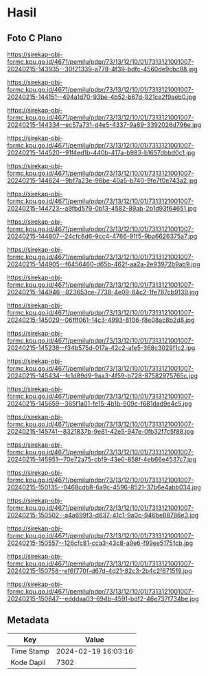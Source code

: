 # Hasil

## Foto C Plano

https://sirekap-obj-formc.kpu.go.id/4671/pemilu/pdpr/73/13/12/10/01/7313121001007-20240215-143935--30f21339-a778-4f39-bdfc-4560de9cbc88.jpg

https://sirekap-obj-formc.kpu.go.id/4671/pemilu/pdpr/73/13/12/10/01/7313121001007-20240215-144151--494a1d70-93be-4b52-b67d-921ce2f9aeb0.jpg

https://sirekap-obj-formc.kpu.go.id/4671/pemilu/pdpr/73/13/12/10/01/7313121001007-20240215-144334--ec57a731-d4e5-4337-9a89-3392026d796e.jpg

https://sirekap-obj-formc.kpu.go.id/4671/pemilu/pdpr/73/13/12/10/01/7313121001007-20240215-144520--91f4ed1b-440b-417a-b983-b1657dbbd0c1.jpg

https://sirekap-obj-formc.kpu.go.id/4671/pemilu/pdpr/73/13/12/10/01/7313121001007-20240215-144624--9bf7a23e-96be-40a5-b740-9fe7f0e743a2.jpg

https://sirekap-obj-formc.kpu.go.id/4671/pemilu/pdpr/73/13/12/10/01/7313121001007-20240215-144723--a9fbd579-0b13-4582-89ab-2b1d93f64651.jpg

https://sirekap-obj-formc.kpu.go.id/4671/pemilu/pdpr/73/13/12/10/01/7313121001007-20240215-144807--24cfc6d6-9cc4-4766-91f5-9ba6626375a7.jpg

https://sirekap-obj-formc.kpu.go.id/4671/pemilu/pdpr/73/13/12/10/01/7313121001007-20240215-144905--f6456460-d65b-462f-aa2a-2e93972b9ab9.jpg

https://sirekap-obj-formc.kpu.go.id/4671/pemilu/pdpr/73/13/12/10/01/7313121001007-20240215-144946--823653ce-7738-4e09-84c2-1fe787cb9139.jpg

https://sirekap-obj-formc.kpu.go.id/4671/pemilu/pdpr/73/13/12/10/01/7313121001007-20240215-145029--06fff061-14c3-4993-8106-f8e08ac8b2d8.jpg

https://sirekap-obj-formc.kpu.go.id/4671/pemilu/pdpr/73/13/12/10/01/7313121001007-20240215-145238--f34b575d-017a-42c2-afe5-368c3029f1c2.jpg

https://sirekap-obj-formc.kpu.go.id/4671/pemilu/pdpr/73/13/12/10/01/7313121001007-20240215-145434--fc1d89d9-9aa3-4f59-b728-87582975765c.jpg

https://sirekap-obj-formc.kpu.go.id/4671/pemilu/pdpr/73/13/12/10/01/7313121001007-20240215-145659--365f1a01-fe15-4b1b-909c-f681dad9e4c5.jpg

https://sirekap-obj-formc.kpu.go.id/4671/pemilu/pdpr/73/13/12/10/01/7313121001007-20240215-145741--8321837b-9e81-42e5-947e-0fb32f7c5f88.jpg

https://sirekap-obj-formc.kpu.go.id/4671/pemilu/pdpr/73/13/12/10/01/7313121001007-20240215-145951--70e72a75-cbf9-43e0-858f-4eb66e4537c7.jpg

https://sirekap-obj-formc.kpu.go.id/4671/pemilu/pdpr/73/13/12/10/01/7313121001007-20240215-150135--0468cdb8-6a9c-4596-8521-37b6e4abb034.jpg

https://sirekap-obj-formc.kpu.go.id/4671/pemilu/pdpr/73/13/12/10/01/7313121001007-20240215-150502--a4a699f3-d637-41c1-9a0c-946be88786e3.jpg

https://sirekap-obj-formc.kpu.go.id/4671/pemilu/pdpr/73/13/12/10/01/7313121001007-20240215-150557--126cfc81-cca3-43c8-a9e6-f99ee51751cb.jpg

https://sirekap-obj-formc.kpu.go.id/4671/pemilu/pdpr/73/13/12/10/01/7313121001007-20240215-150758--ef6f770f-d67d-4d21-82c3-2b4c2f671519.jpg

https://sirekap-obj-formc.kpu.go.id/4671/pemilu/pdpr/73/13/12/10/01/7313121001007-20240215-150847--edddaa03-694b-4591-bdf2-46e737f734be.jpg


## Metadata

| Key        | Value               |
| ---------- | ------------------- |
| Time Stamp | 2024-02-19 16:03:16 |
| Kode Dapil | 7302                |



